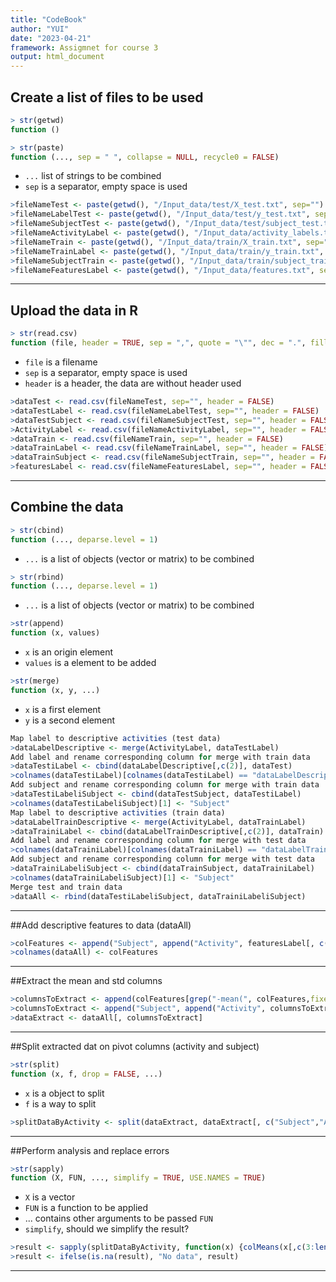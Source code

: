 ```yaml
---
title: "CodeBook"
author: "YUI"
date: "2023-04-21"
framework: Assigmnet for course 3
output: html_document
---
```

## Create a list of files to be used
```r
> str(getwd)
function ()
```

```r
> str(paste)
function (..., sep = " ", collapse = NULL, recycle0 = FALSE)
```
- `...` list of strings to be combined
- `sep` is a separator, empty space is used 

```r
>fileNameTest <- paste(getwd(), "/Input_data/test/X_test.txt", sep="")
>fileNameLabelTest <- paste(getwd(), "/Input_data/test/y_test.txt", sep="")
>fileNameSubjectTest <- paste(getwd(), "/Input_data/test/subject_test.txt", sep="")
>fileNameActivityLabel <- paste(getwd(), "/Input_data/activity_labels.txt", sep="")
>fileNameTrain <- paste(getwd(), "/Input_data/train/X_train.txt", sep="")
>fileNameTrainLabel <- paste(getwd(), "/Input_data/train/y_train.txt", sep="")
>fileNameSubjectTrain <- paste(getwd(), "/Input_data/train/subject_train.txt", sep="")
>fileNameFeaturesLabel <- paste(getwd(), "/Input_data/features.txt", sep="")
```
---


## Upload the data in R
```r
> str(read.csv)
function (file, header = TRUE, sep = ",", quote = "\"", dec = ".", fill = TRUE, comment.char = "", ...)
```
- `file` is a filename
- `sep` is a separator, empty space is used 
- `header` is a header, the data are without header used

```r
>dataTest <- read.csv(fileNameTest, sep="", header = FALSE)
>dataTestLabel <- read.csv(fileNameLabelTest, sep="", header = FALSE)
>dataTestSubject <- read.csv(fileNameSubjectTest, sep="", header = FALSE)
>ActivityLabel <- read.csv(fileNameActivityLabel, sep="", header = FALSE)
>dataTrain <- read.csv(fileNameTrain, sep="", header = FALSE)
>dataTrainLabel <- read.csv(fileNameTrainLabel, sep="", header = FALSE)
>dataTrainSubject <- read.csv(fileNameSubjectTrain, sep="", header = FALSE)
>featuresLabel <- read.csv(fileNameFeaturesLabel, sep="", header = FALSE)
```
---

## Combine the data
```r
> str(cbind)
function (..., deparse.level = 1) 
```
- `...` is a list of objects (vector or matrix) to be combined

```r
> str(rbind)
function (..., deparse.level = 1) 
```
- `...` is a list of objects (vector or matrix) to be combined

```r
>str(append)
function (x, values)
```
- `x` is an origin element
- `values` is a element to be added

```r
>str(merge)
function (x, y, ...) 
```
- `x` is a first element
- `y` is a second element

```r
Map label to descriptive activities (test data)
>dataLabelDescriptive <- merge(ActivityLabel, dataTestLabel)
Add label and rename corresponding column for merge with train data
>dataTestiLabel <- cbind(dataLabelDescriptive[,c(2)], dataTest)
>colnames(dataTestiLabel)[colnames(dataTestiLabel) == "dataLabelDescriptive[, c(2)]"] <- "Activity"
Add subject and rename corresponding column for merge with train data
>dataTestiLabeliSubject <- cbind(dataTestSubject, dataTestiLabel)
>colnames(dataTestiLabeliSubject)[1] <- "Subject"
Map label to descriptive activities (train data)
>dataLabelTrainDescriptive <- merge(ActivityLabel, dataTrainLabel)
>dataTrainiLabel <- cbind(dataLabelTrainDescriptive[,c(2)], dataTrain)
Add label and rename corresponding column for merge with test data
>colnames(dataTrainiLabel)[colnames(dataTrainiLabel) == "dataLabelTrainDescriptive[, c(2)]"] <- "Activity"
Add subject and rename corresponding column for merge with test data
>dataTrainiLabeliSubject <- cbind(dataTrainSubject, dataTrainiLabel)
>colnames(dataTrainiLabeliSubject)[1] <- "Subject"
Merge test and train data
>dataAll <- rbind(dataTestiLabeliSubject, dataTrainiLabeliSubject)
```
----

##Add descriptive features to data (dataAll)
```r
>colFeatures <- append("Subject", append("Activity", featuresLabel[, c(2)]))
>colnames(dataAll) <- colFeatures
```
---

##Extract the mean and std columns
```r
>columnsToExtract <- append(colFeatures[grep("-mean(", colFeatures,fixed = TRUE)], colFeatures[grep("-std(", colFeatures,fixed = TRUE)])
>columnsToExtract <- append("Subject", append("Activity", columnsToExtract))
>dataExtract <- dataAll[, columnsToExtract]
```
---

##Split extracted dat on pivot columns (activity and subject)
```r
>str(split)
function (x, f, drop = FALSE, ...)  
```
- `x` is a object to split
- `f` is a way to split

```r
>splitDataByActivity <- split(dataExtract, dataExtract[, c("Subject","Activity")])
```
---

##Perform analysis and replace errors
```r
>str(sapply)
function (X, FUN, ..., simplify = TRUE, USE.NAMES = TRUE)  
```
- `X` is a vector
- `FUN` is a function to be applied
- ... contains other arguments to be passed `FUN`
- `simplify`, should we simplify the result?

```r
>result <- sapply(splitDataByActivity, function(x) {colMeans(x[,c(3:length(columnsToExtract))], na.rm=TRUE)})
>result <- ifelse(is.na(result), "No data", result)
```

---
